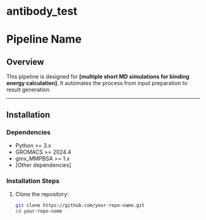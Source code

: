 # antibody_test
# **Pipeline Name**

## **Overview**
This pipeline is designed for **[multiple short MD simulations for binding energy calculation]**. It automates the process from input preparation to result generation.

---

## **Installation**
### **Dependencies**
- Python >= 3.x
- GROMACS >= 2024.4
- gmx_MMPBSA >= 1.x
- [Other dependencies]

### **Installation Steps**
1. Clone the repository:
   ```bash
   git clone https://github.com/your-repo-name.git
   cd your-repo-name
